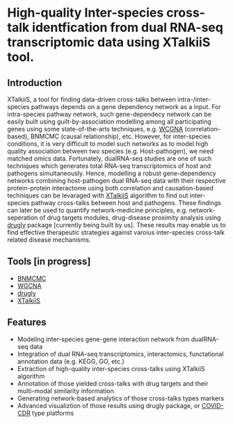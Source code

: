 # High-quality Inter-species cross-talk identfication from dual RNA-seq transcriptomic data using XTalkiiS tool.

## Introduction
XTalkiiS, a tool for finding data-driven cross-talks between intra-/inter-species pathways depends on a gene dependency network as a input. For intra-species pathway network, such gene-dependecy network can be easily built using guilt-by-association modelling among all participating genes using some state-of-the-arts techniques, e.g. [WCGNA](https://github.com/cran/WGCNA) (correlation-based), BNMCMC (causal relationship), etc. However, for inter-species conditions, it is very difficult to model such networks as to model high quality association between two species (e.g. Host-pathogen), we need matched omics data. Fortunately, dualRNA-seq studies are one of such techniques which generates total RNA-seq transcriptomics of host and pathogens simultaneously. Hence, modelling a robust gene-dependency networks combining host-pathogen dual RNA-seq data with their respective protein-protein interactome using both correlation and causation-based techniques can be levaraged with [XTalkiiS](https://github.com/Akmazad/XTalkiiS/blob/master/README.md) algorithm  to find out inter-species pathway cross-talks between host and pathogens. These findings can later be used to quantify network-medicine principles, e.g. network-seperation of drug targets modules, drug-disease proximity analysis using [drugly](https://github.com/Akmazad/drugly) package [currently being built by us]. These results may enable us to find effective therapeutic strategies against varoius inter-species cross-talk related disease mechanisms.

## Tools [in progress]
- [BNMCMC](https://github.com/Akmazad/BNMCMC-Server)
- [WGCNA](https://github.com/cran/WGCNA)
- [drugly](https://github.com/Akmazad/drugly)
- [XTalkiiS](https://github.com/Akmazad/XTalkiiS/blob/master/README.md)

## Features
- Modeling inter-species gene-gene interaction network from dualRNA-seq data
- Integration of dual RNA-seq transcriptomics, interactomics, functational annotation data (e.g. KEGG, GO, etc.)
- Extraction of high-quality inter-species cross-talks using XTalkiiS algorithm
- Annotation of those yielded cross-talks with drug targets and their multi-modal similarity information
- Generating network-based analytics of those cross-talks types markers
- Advanced visualiztion of those results using drugly package, or [COVID-CDR](https://github.com/VafaeeLab/COVID_CDR)  type platforms
